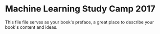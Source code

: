 # Machine Learning Study Camp 2017

This file file serves as your book's preface, a great place to describe your book's content and ideas.

